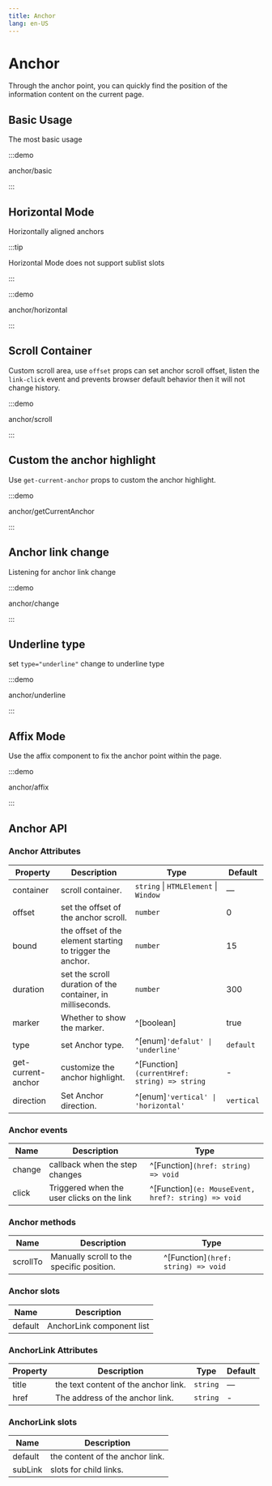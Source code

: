 ```yaml
---
title: Anchor
lang: en-US
---
```


# Anchor

Through the anchor point, you can quickly find the position of the information content on the current page.

## Basic Usage

The most basic usage

:::demo

anchor/basic

:::

## Horizontal Mode

Horizontally aligned anchors

:::tip

Horizontal Mode does not support sublist slots

:::

:::demo

anchor/horizontal

:::

## Scroll Container

Custom scroll area, use `offset` props can set anchor scroll offset, listen the `link-click` event and prevents browser default behavior then it will not change history.

:::demo

anchor/scroll

:::

## Custom the anchor highlight

Use `get-current-anchor` props to custom the anchor highlight.

:::demo

anchor/getCurrentAnchor

:::

## Anchor link change

Listening for anchor link change

:::demo

anchor/change

:::

## Underline type

set `type="underline"` change to underline type

:::demo

anchor/underline

:::

## Affix Mode

Use the affix component to fix the anchor point within the page.

:::demo

anchor/affix

:::

## Anchor API

### Anchor Attributes

| Property   | Description                              | Type                                                  | Default |
| ---------- | ---------------------------------------- | ----------------------------------------------------- | ------- |
| container  | scroll container.                        | `string` \| `HTMLElement` \| `Window `                | —       |
| offset     | set the offset of the anchor scroll.     | `number`                                              | 0    |
| bound      | the offset of the element starting to trigger the anchor. | `number`                             | 15      |
| duration   | set the scroll duration of the container, in milliseconds.          | `number`                   | 300    |
| marker     | Whether to show the marker.              | ^[boolean]                                            | true   |
| type       | set Anchor type.                         | ^[enum]`'defalut' \| 'underline'`                     | `default` |
| get-current-anchor  | customize the anchor highlight.   | ^[Function]`(currentHref: string) => string`          | -   |
| direction     | Set Anchor direction.                 | ^[enum]`'vertical' \| 'horizontal'`                   | `vertical`   |

### Anchor events

| Name   | Description                    | Type                                   |
| ------ | ------------------------------ | -------------------------------------- |
| change | callback when the step changes | ^[Function]`(href: string) => void` |
| click  | Triggered when the user clicks on the link  | ^[Function]`(e: MouseEvent, href?: string) => void` |

### Anchor methods

| Name       | Description                                                   |  Type   |
| ---------- | ------------------------------------------------------------- | ------- |
| scrollTo   | Manually scroll to the specific position.                     | ^[Function]`(href: string) => void`|


### Anchor slots

| Name       | Description                                                   |
| ---------- | ------------------------------------------------------------- |
| default    | AnchorLink component list                                       |


### AnchorLink Attributes

| Property   | Description                              | Type                                                  | Default |
| ---------- | ---------------------------------------- | ----------------------------------------------------- | ------- |
| title      | the text content of the anchor link.     | `string`                                              | —       |
| href       | The address of the anchor link.          | `string`                                              | -    |

### AnchorLink slots

| Name    | Description |
| ------- | ----------- |
| default | the content of the anchor link.   |
| subLink | slots for child links. |
